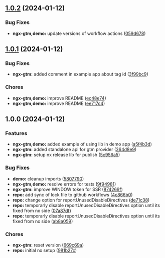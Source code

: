 ## [1.0.2](https://github.com/jerkovicl/ngx-gtm/compare/v1.0.1...v1.0.2) (2024-01-12)


### Bug Fixes

* **ngx-gtm,demo:** update versions of workflow actions ([059d678](https://github.com/jerkovicl/ngx-gtm/commit/059d6784f951118cc01fcd697d2b24d3395fe854))

## [1.0.1](https://github.com/jerkovicl/ngx-gtm/compare/v1.0.0...v1.0.1) (2024-01-12)


### Bug Fixes

* **ngx-gtm:** added comment in example app about tag id ([3f99bc9](https://github.com/jerkovicl/ngx-gtm/commit/3f99bc99549b9430aa22f7b8358bcd03c8b7a883))


### Chores

* **ngx-gtm,demo:** improve README ([ec48e74](https://github.com/jerkovicl/ngx-gtm/commit/ec48e740ab977de7953459189648b9b377619965))
* **ngx-gtm,demo:** improve README ([ee717c4](https://github.com/jerkovicl/ngx-gtm/commit/ee717c437f7ed608e4c575456fc4893dc6359a97))

## 1.0.0 (2024-01-12)


### Features

* **ngx-gtm,demo:** added example of using lib in demo app ([a5f4b3d](https://github.com/jerkovicl/ngx-gtm/commit/a5f4b3d3dc5468d44e22ff82d42cc112395c85d9))
* **ngx-gtm:** added standalone api for gtm provider ([364d8e9](https://github.com/jerkovicl/ngx-gtm/commit/364d8e91ecb16b1e56d825fb6027ebdb66883e6e))
* **ngx-gtm:** setup nx release lib for publish ([5c956a5](https://github.com/jerkovicl/ngx-gtm/commit/5c956a5f6b199fef41c0396f2cb9221dcd85481d))


### Bug Fixes

* **demo:** cleanup imports ([5807790](https://github.com/jerkovicl/ngx-gtm/commit/5807790b636bb1e0255cba5c40179fa95f751c79))
* **ngx-gtm,demo:** resolve errors for tests ([9f94981](https://github.com/jerkovicl/ngx-gtm/commit/9f949814df8ceb35471d4cefe0e7c379946b4fd0))
* **ngx-gtm:** improve WINDOW token for SSR ([874269f](https://github.com/jerkovicl/ngx-gtm/commit/874269fbe961ee8af4f3ea53e525aad7b76e9d72))
* **repo:** add sync of lock file to github workflows ([4c866b0](https://github.com/jerkovicl/ngx-gtm/commit/4c866b0904791fc49cba38ac7ee628f5151e9491))
* **repo:** change option for reportUnusedDisableDirectives ([de71c38](https://github.com/jerkovicl/ngx-gtm/commit/de71c3824e603caa551a1c40500bcd996f8a6243))
* **repo:** temporarly disable reportUnusedDisableDirectives option until its fixed from nx side ([07a87df](https://github.com/jerkovicl/ngx-gtm/commit/07a87df0efb5af685dedf2549bcd33988453dc40))
* **repo:** temporarly disable reportUnusedDisableDirectives option until its fixed from nx side ([ab8a059](https://github.com/jerkovicl/ngx-gtm/commit/ab8a0599e67504d47035b629b0a114e179949f1a))


### Chores

* **ngx-gtm:** reset version ([669c69a](https://github.com/jerkovicl/ngx-gtm/commit/669c69a1c818bd47dad76c239535a4839d4c2c12))
* **repo:** initial nx setup ([981b27c](https://github.com/jerkovicl/ngx-gtm/commit/981b27ca5b4f313d6dffa63c83a642e074bb60da))

